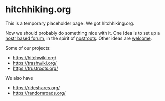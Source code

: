# hitchhiking.org

This is a temporary placeholder page.  We got hitchhiking.org.

Now we should probably do something nice with it.  One idea is to set up a [nostr based forum](https://github.com/Hitchwiki/hitchhiking.org/issues), in the spirit of [nostroots](https://github.com/Trustroots/nostroots).
Other ideas are [welcome](https://github.com/Hitchwiki/hitchhiking.org/issues/new).

Some of our projects:

* https://hitchwiki.org/
* https://trashwiki.org/
* https://trustroots.org/

We also have

* https://rideshares.org/
* https://randomroads.org/
